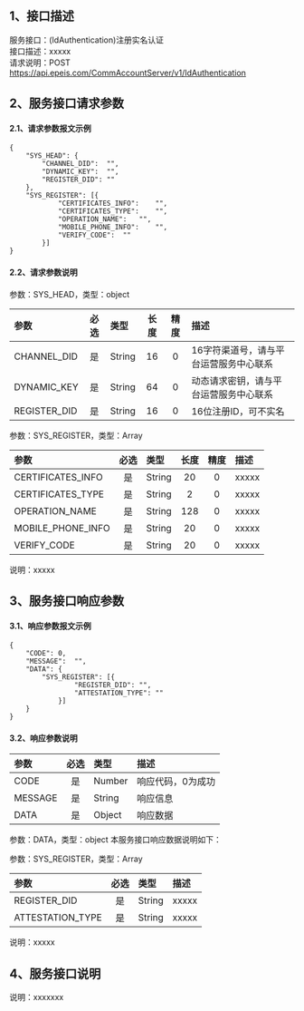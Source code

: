 ## 1、接口描述  
服务接口：(IdAuthentication)注册实名认证  
接口描述：xxxxx  
请求说明：POST https://api.epeis.com/CommAccountServer/v1/IdAuthentication  
  
## 2、服务接口请求参数  
#### 2.1、请求参数报文示例  
~~~  
{
	"SYS_HEAD":	{
		"CHANNEL_DID":	"",
		"DYNAMIC_KEY":	"",
		"REGISTER_DID":	""
	},
	"SYS_REGISTER":	[{
			"CERTIFICATES_INFO":	"",
			"CERTIFICATES_TYPE":	"",
			"OPERATION_NAME":	"",
			"MOBILE_PHONE_INFO":	"",
			"VERIFY_CODE":	""
		}]
}  
~~~  
#### 2.2、请求参数说明  
参数：SYS_HEAD，类型：object  
  
| 参数 | 必选 | 类型 | 长度 | 精度 | 描述 |  
| :----------------- | :----: | :-------- | :----: | :----: | :---------------- |  
| CHANNEL_DID | 是 | String | 16 | 0 | 16字符渠道号，请与平台运营服务中心联系 |  
| DYNAMIC_KEY | 是 | String | 64 | 0 | 动态请求密钥，请与平台运营服务中心联系 |  
| REGISTER_DID      |  是  | String   | 16 | 0 | 16位注册ID，可不实名 |  
  
参数：SYS_REGISTER，类型：Array  
  
| 参数              | 必选 | 类型     | 长度 | 精度 | 描述             |  
| :----------------- | :----: | :-------- | :----: | :----: | :---------------- |  
| CERTIFICATES_INFO |  是  | String   | 20 | 0 | xxxxx |  
| CERTIFICATES_TYPE |  是  | String   | 2 | 0 | xxxxx |  
| OPERATION_NAME |  是  | String   | 128 | 0 | xxxxx |  
| MOBILE_PHONE_INFO |  是  | String   | 20 | 0 | xxxxx |  
| VERIFY_CODE |  是  | String   | 20 | 0 | xxxxx |  
  
说明：xxxxx  
  
## 3、服务接口响应参数  
#### 3.1、响应参数报文示例  
~~~  
{
	"CODE":	0,
	"MESSAGE":	"",
	"DATA":	{
		"SYS_REGISTER":	[{
				"REGISTER_DID":	"",
				"ATTESTATION_TYPE":	""
			}]
	}
}  
~~~  
#### 3.2、响应参数说明  
  
| 参数              | 必选 | 类型     | 描述             |  
| :----------------- | :----: | :-------- | :---------------- |  
| CODE | 是 | Number | 响应代码，0为成功 |  
| MESSAGE | 是 | String | 响应信息 |  
| DATA | 是 | Object | 响应数据 |  
  
参数：DATA，类型：object 本服务接口响应数据说明如下：  
  
参数：SYS_REGISTER，类型：Array  
  

| 参数              | 必选 | 类型     | 描述             |  
| :----------------- | :----: | :-------- | :---------------- |  
| REGISTER_DID |  是  | String   | xxxxx |  
| ATTESTATION_TYPE |  是  | String   | xxxxx |  
  
说明：xxxxx  
## 4、服务接口说明  
说明：xxxxxxx  
